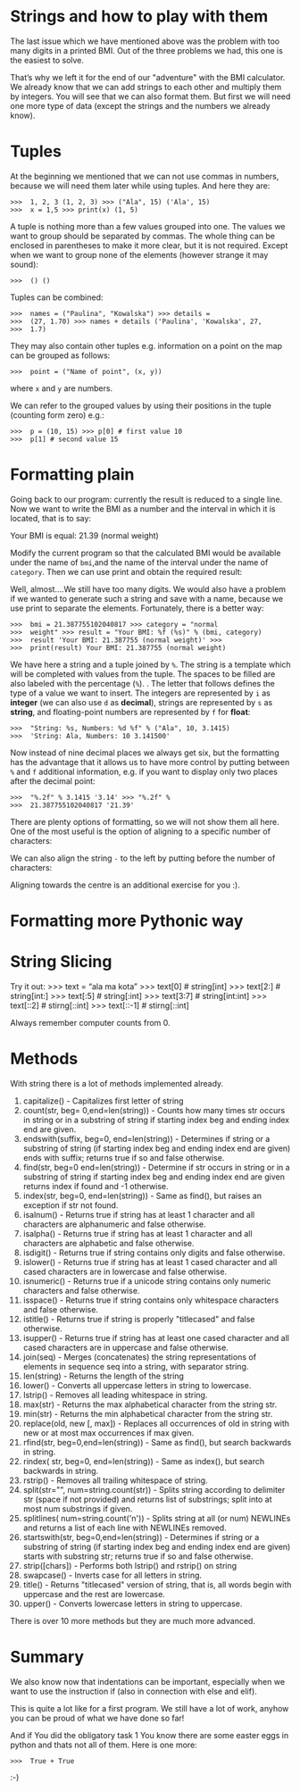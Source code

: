 Strings and how to play with them
=================================

The last issue which we have mentioned above was the problem with too
many digits in a printed BMI. Out of the three problems we had, this one
is the easiest to solve.

That’s why we left it for the end of our "adventure" with the BMI
calculator. We already know that we can add strings to each other and
multiply them by integers. You will see that we can also format them.
But first we will need one more type of data (except the strings and the
numbers we already know).

Tuples
======

At the beginning we mentioned that we can not use commas in numbers,
because we will need them later while using tuples. And here they are:

	>>>  1, 2, 3 (1, 2, 3) >>> ("Ala", 15) ('Ala', 15)
	>>>  x = 1,5 >>> print(x) (1, 5)

A tuple is nothing more than a few values grouped into one. The values
we want to group should be separated by commas. The whole thing can be
enclosed in parentheses to make it more clear, but it is not required.
Except when we want to group none of the elements (however strange it
may sound):

	>>>  () ()

Tuples can be combined:

	>>>  names = ("Paulina", "Kowalska") >>> details =
	>>>  (27, 1.70) >>> names + details ('Paulina', 'Kowalska', 27,
	>>>  1.7)

They may also contain other tuples e.g. information on a point on the
map can be grouped as follows:

	>>>  point = ("Name of point", (x, y))

where `x` and `y` are numbers.

We can refer to the grouped values by using their positions in the tuple
(counting form zero) e.g.:

	>>>  p = (10, 15) >>> p[0] # first value 10
	>>>  p[1] # second value 15

Formatting plain
================

Going back to our program: currently the result is reduced to a single
line. Now we want to write the BMI as a number and the interval in which
it is located, that is to say:

Your BMI is equal: 21.39 (normal weight)

Modify the current program so that the calculated BMI would be available
under the name of `bmi`,and the name of the interval under the name of
`category`. Then we can use print and obtain the required result:

Well, almost….We still have too many digits. We would also have a
problem if we wanted to generate such a string and save with a name,
because we use print to separate the elements. Fortunately, there is a
better way:

	>>>  bmi = 21.387755102040817 >>> category = "normal
	>>>  weight" >>> result = "Your BMI: %f (%s)" % (bmi, category)
	>>>  result 'Your BMI: 21.387755 (normal weight)' >>>
	>>>  print(result) Your BMI: 21.387755 (normal weight)

We have here a string and a tuple joined by `%`. The string is a
template which will be completed with values from the tuple. The spaces
to be filled are also labeled with the percentage (`%`). . The letter
that follows defines the type of a value we want to insert. The integers
are represented by `i` as **integer** (we can also use `d` as
**decimal**), strings are represented by `s` as **string**, and
floating-point numbers are represented by `f` for **float**:

	>>>  "String: %s, Numbers: %d %f" % ("Ala", 10, 3.1415)
	>>>  'String: Ala, Numbers: 10 3.141500'

Now instead of nine decimal places we always get six, but the formatting
has the advantage that it allows us to have more control by putting
between `%` and `f` additional information, e.g. if you want to display
only two places after the decimal point:

	>>>  "%.2f" % 3.1415 '3.14' >>> "%.2f" %
	>>>  21.387755102040817 '21.39'

There are plenty options of formatting, so we will not show them all
here. One of the most useful is the option of aligning to a specific
number of characters:

We can also align the string `-` to the left by putting before the
number of characters:

Aligning towards the centre is an additional exercise for you :).

Formatting more Pythonic way
============================

String Slicing
==============

Try it out: >>> text = “ala ma kota” >>> text[0] #
string[int] >>> text[2:] # string[int:] >>>
text[:5] # string[:int] >>> text[3:7] #
string[int:int] >>> text[::2] # stirng[::int]
	>>>  text[::-1] # stirng[::int]

Always remember computer counts from 0.

Methods
=======

With string there is a lot of methods implemented already.

1.  capitalize() - Capitalizes first letter of string
2.  count(str, beg= 0,end=len(string)) - Counts how many times str
occurs in string or in a substring of string if starting index beg
and ending index end are given.
3.  endswith(suffix, beg=0, end=len(string)) - Determines if string or a
substring of string (if starting index beg and ending index end are
given) ends with suffix; returns true if so and false otherwise.
4.  find(str, beg=0 end=len(string)) - Determine if str occurs in string
or in a substring of string if starting index beg and ending index
end are given returns index if found and -1 otherwise.
5.  index(str, beg=0, end=len(string)) - Same as find(), but raises an
exception if str not found.
6.  isalnum() - Returns true if string has at least 1 character and all
characters are alphanumeric and false otherwise.
7.  isalpha() - Returns true if string has at least 1 character and all
characters are alphabetic and false otherwise.
8.  isdigit() - Returns true if string contains only digits and false
otherwise.
9.  islower() - Returns true if string has at least 1 cased character
and all cased characters are in lowercase and false otherwise.
10. isnumeric() - Returns true if a unicode string contains only numeric
characters and false otherwise.
11. isspace() - Returns true if string contains only whitespace
characters and false otherwise.
12. istitle() - Returns true if string is properly "titlecased" and
false otherwise.
13. isupper() - Returns true if string has at least one cased character
and all cased characters are in uppercase and false otherwise.
14. join(seq) - Merges (concatenates) the string representations of
elements in sequence seq into a string, with separator string.
15. len(string) - Returns the length of the string
16. lower() - Converts all uppercase letters in string to lowercase.
17. lstrip() - Removes all leading whitespace in string.
18. max(str) - Returns the max alphabetical character from the string
str.
19. min(str) - Returns the min alphabetical character from the string
str.
20. replace(old, new [, max]) - Replaces all occurrences of old in
string with new or at most max occurrences if max given.
21. rfind(str, beg=0,end=len(string)) - Same as find(), but search
backwards in string.
22. rindex( str, beg=0, end=len(string)) - Same as index(), but search
backwards in string.
23. rstrip() - Removes all trailing whitespace of string.
24. split(str="", num=string.count(str)) - Splits string according to
delimiter str (space if not provided) and returns list of
substrings; split into at most num substrings if given.
25. splitlines( num=string.count('n')) - Splits string at all (or num)
NEWLINEs and returns a list of each line with NEWLINEs removed.
26. startswith(str, beg=0,end=len(string)) - Determines if string or a
substring of string (if starting index beg and ending index end are
given) starts with substring str; returns true if so and false
otherwise.
27. strip([chars]) - Performs both lstrip() and rstrip() on string
28. swapcase() - Inverts case for all letters in string.
29. title() - Returns "titlecased" version of string, that is, all words
begin with uppercase and the rest are lowercase.
30. upper() - Converts lowercase letters in string to uppercase.

There is over 10 more methods but they are much more advanced.

Summary
=======

We also know now that indentations can be important, especially when we
want to use the instruction if (also in connection with else and elif).

This is quite a lot like for a first program. We still have a lot of
work, anyhow you can be proud of what we have done so far!

And if You did the obligatory task 1 You know there are some easter eggs
in python and thats not all of them. Here is one more:

	>>>  True + True

:-)

